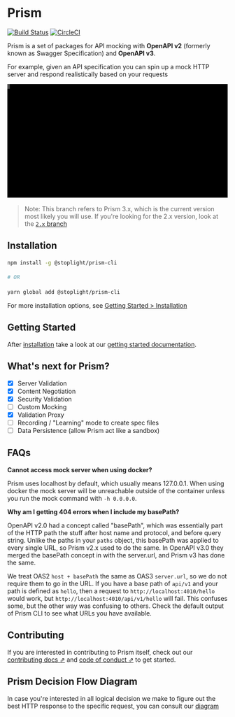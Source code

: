 # Prism

[![Build Status](https://dev.azure.com/vncz/vncz/_apis/build/status/stoplightio.prism?branchName=master)](https://dev.azure.com/vncz/vncz/_build/latest?definitionId=1&branchName=master)
[![CircleCI](https://circleci.com/gh/stoplightio/prism.svg?style=svg)](https://circleci.com/gh/stoplightio/prism)

Prism is a set of packages for API mocking with **OpenAPI v2** (formerly known as Swagger Specification) and **OpenAPI v3**.

For example, given an API specification you can spin up a mock HTTP server and respond realistically based on your requests

![Demo of Prism Mock Server being called with curl from the CLI](./examples/prism-cli.svg)

> Note: This branch refers to Prism 3.x, which is the current version most likely you will use. If you're looking for the 2.x version, look at the [`2.x` branch][2.x]

## Installation

```bash
npm install -g @stoplight/prism-cli

# OR

yarn global add @stoplight/prism-cli
```

For more installation options, see [Getting Started > Installation](https://stoplight.io/p/docs/gh/stoplightio/prism/docs/getting-started/installation.md)

## Getting Started

After [installation](https://stoplight.io/p/docs/gh/stoplightio/prism/docs/getting-started/installation.md) take a look at our [getting started documentation](https://stoplight.io/p/docs/gh/stoplightio/prism/docs/getting-started/concepts.md).

## What's next for Prism?

- [x] Server Validation
- [x] Content Negotiation
- [x] Security Validation
- [ ] Custom Mocking
- [x] Validation Proxy
- [ ] Recording / "Learning" mode to create spec files
- [ ] Data Persistence (allow Prism act like a sandbox)

## FAQs

**Cannot access mock server when using docker?**

Prism uses localhost by default, which usually means 127.0.0.1. When using docker the mock server will
be unreachable outside of the container unless you run the mock command with `-h 0.0.0.0`.

**Why am I getting 404 errors when I include my basePath?**

OpenAPI v2.0 had a concept called "basePath", which was essentially part of the HTTP path the stuff
after host name and protocol, and before query string. Unlike the paths in your `paths` object, this
basePath was applied to every single URL, so Prism v2.x used to do the same. In OpenAPI v3.0 they
merged the basePath concept in with the server.url, and Prism v3 has done the same.

We treat OAS2 `host + basePath` the same as OAS3 `server.url`, so we do not require them to go in
the URL. If you have a base path of `api/v1` and your path is defined as `hello`, then a request to
`http://localhost:4010/hello` would work, but `http://localhost:4010/api/v1/hello` will fail. This
confuses some, but the other way was confusing to others. Check the default output of Prism CLI to
see what URLs you have available.

## Contributing

If you are interested in contributing to Prism itself, check out our [contributing docs ⇗][contributing] and [code of conduct ⇗][code_of_conduct] to get started.

## Prism Decision Flow Diagram

In case you're interested in all logical decision we make to figure out the best HTTP response to the specific request, you can consult our [diagram](./packages/http/docs/images/mock-server-dfd.png)

[code_of_conduct]: CODE_OF_CONDUCT.md
[contributing]: CONTRIBUTING.md
[fastify]: https://www.fastify.io/
[download-release]: https://github.com/stoplightio/prism/releases/latest
[core]: https://www.npmjs.com/package/@stoplight/prism-core
[http]: https://www.npmjs.com/package/@stoplight/prism-http
[http-server]: https://www.npmjs.com/package/@stoplight/prism-http-server
[cli]: https://www.npmjs.com/package/@stoplight/prism-cli
[cli-docs]: ./docs/cli.md
[2.x]: https://github.com/stoplightio/prism/tree/2.x
[http-docs]: packages/http/README.md
